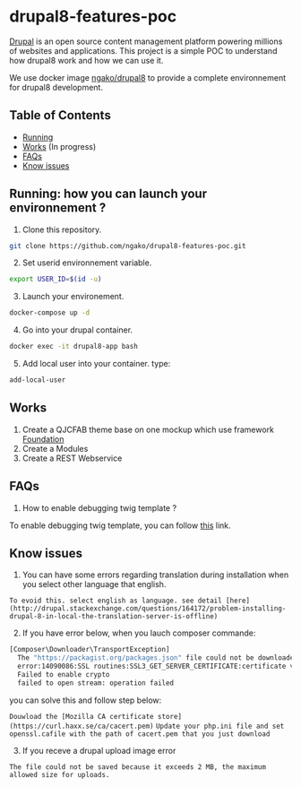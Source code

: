 # drupal8-features-poc

[Drupal](https://www.drupal.org/home) is an open source content management platform powering millions of websites and applications.
This project is a simple POC to understand how drupal8 work and how we can use it.

We use docker image [ngako/drupal8](https://hub.docker.com/r/ngako/drupal8) to provide a complete environnement for drupal8 development.

## Table of Contents

* [Running](#running)
* [Works](#works) (In progress)
* [FAQs]("faqs)
* [Know issues](#know-issues)

## Running: how you can launch your environnement ?
1) Clone this repository.
```bash
git clone https://github.com/ngako/drupal8-features-poc.git
```
2) Set userid environnement variable.
```bash
export USER_ID=$(id -u)
```
3) Launch your environement.
```bash
docker-compose up -d 
```
4) Go into your drupal container.
```bash
docker exec -it drupal8-app bash
```
5) Add local user into your container.
type:
```bash
add-local-user
``` 

## Works

1) Create a QJCFAB theme base on one mockup which use framework [Foundation](http://foundation.zurb.com)
2) Create a Modules
3) Create a REST Webservice

## FAQs
1) How to enable debugging twig template ?

To enable debugging twig template, you can follow [this](https://www.chapterthree.com/blog/drupal-8-theming-setting-up-theme-debugging) link.


## Know issues
1) You can have some errors regarding translation during installation when you select other language that english.

`To evoid this. select english as language. see detail [here](http://drupal.stackexchange.com/questions/164172/problem-installing-drupal-8-in-local-the-translation-server-is-offline)`

2) If you have error below, when you lauch composer commande:
```bash
[Composer\Downloader\TransportException]                                                                                                     
  The "https://packagist.org/packages.json" file could not be downloaded: SSL operation failed with code 1. OpenSSL Error messages:            
  error:14090086:SSL routines:SSL3_GET_SERVER_CERTIFICATE:certificate verify failed                                                            
  Failed to enable crypto                                                                                                                      
  failed to open stream: operation failed
  ```
  
you can solve this and follow step below:

  `Douwload the [Mozilla CA certificate store](https://curl.haxx.se/ca/cacert.pem)`
  `Update your php.ini file and set openssl.cafile with the path of cacert.pem that you just download`

  3) If you receve a drupal upload image error 
  
  `The file could not be saved because it exceeds 2 MB, the maximum allowed size for uploads.`
